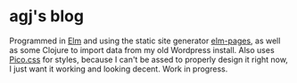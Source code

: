 # agj's blog

Programmed in [Elm](https://elm-lang.org/) and using the static site generator [elm-pages](https://elm-pages.com/), as well as some Clojure to import data from my old Wordpress install. Also uses [Pico.css](https://picocss.com/) for styles, because I can't be assed to properly design it right now, I just want it working and looking decent. Work in progress.
